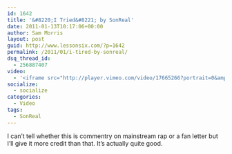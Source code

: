 ```yaml
---
id: 1642
title: '&#8220;I Tried&#8221; by SonReal'
date: 2011-01-13T10:17:06+00:00
author: Sam Morris
layout: post
guid: http://www.lessonsix.com/?p=1642
permalink: /2011/01/i-tired-by-sonreal/
dsq_thread_id:
  - 256887407
video:
  - '<iframe src="http://player.vimeo.com/video/17665266?portrait=0&amp;color=009aff" width="540" height="304" frameborder="0"></iframe>'
socialize:
  - socialize
categories:
  - Video
tags:
  - SonReal
---
```

I can&#8217;t tell whether this is commentry on mainstream rap or a fan letter but I&#8217;ll give it more credit than that. It&#8217;s actually quite good.